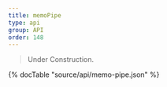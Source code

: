 ```yaml
---
title: memoPipe
type: api
group: API
order: 148
---
```

> Under Construction.

{% docTable "source/api/memo-pipe.json" %}


